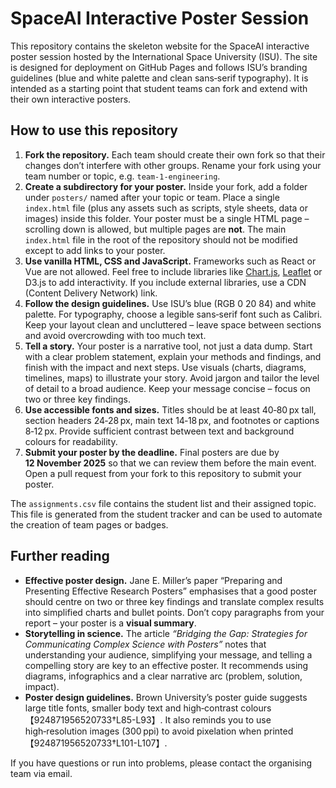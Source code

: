 # SpaceAI Interactive Poster Session

This repository contains the skeleton website for the SpaceAI interactive poster session hosted by the International&nbsp;Space&nbsp;University (ISU).  The site is designed for deployment on GitHub&nbsp;Pages and follows ISU’s branding guidelines (blue and white palette and clean sans‑serif typography).  It is intended as a starting point that student teams can fork and extend with their own interactive posters.

## How to use this repository

1. **Fork the repository.**  Each team should create their own fork so that their changes don’t interfere with other groups.  Rename your fork using your team number or topic, e.g. `team-1-engineering`.
2. **Create a subdirectory for your poster.**  Inside your fork, add a folder under `posters/` named after your topic or team.  Place a single `index.html` file (plus any assets such as scripts, style sheets, data or images) inside this folder.  Your poster must be a single HTML page – scrolling down is allowed, but multiple pages are **not**.  The main `index.html` file in the root of the repository should not be modified except to add links to your poster.
3. **Use vanilla HTML, CSS and JavaScript.**  Frameworks such as React or Vue are not allowed.  Feel free to include libraries like [Chart.js](https://www.chartjs.org/), [Leaflet](https://leafletjs.com/) or D3.js to add interactivity.  If you include external libraries, use a CDN (Content Delivery Network) link.
4. **Follow the design guidelines.**  Use ISU’s blue (RGB 0 20 84) and white palette.  For typography, choose a legible sans‑serif font such as Calibri.  Keep your layout clean and uncluttered – leave space between sections and avoid overcrowding with too much text.
5. **Tell a story.**  Your poster is a narrative tool, not just a data dump.  Start with a clear problem statement, explain your methods and findings, and finish with the impact and next steps.  Use visuals (charts, diagrams, timelines, maps) to illustrate your story.  Avoid jargon and tailor the level of detail to a broad audience.  Keep your message concise – focus on two or three key findings.
6. **Use accessible fonts and sizes.**  Titles should be at least 40‑80 px tall, section headers 24‑28 px, main text 14‑18 px, and footnotes or captions 8‑12 px.  Provide sufficient contrast between text and background colours for readability.
7. **Submit your poster by the deadline.**  Final posters are due by **12 November 2025** so that we can review them before the main event.  Open a pull request from your fork to this repository to submit your poster.


The `assignments.csv` file contains the student list and their assigned topic.  This file is generated from the student tracker and can be used to automate the creation of team pages or badges.

## Further reading

* **Effective poster design.**  Jane E. Miller’s paper “Preparing and Presenting Effective Research Posters” emphasises that a good poster should centre on two or three key findings and translate complex results into simplified charts and bullet points.  Don’t copy paragraphs from your report – your poster is a **visual summary**.
* **Storytelling in science.**  The article *“Bridging the Gap: Strategies for Communicating Complex Science with Posters”* notes that understanding your audience, simplifying your message, and telling a compelling story are key to an effective poster.  It recommends using diagrams, infographics and a clear narrative arc (problem, solution, impact).
* **Poster design guidelines.**  Brown University’s poster guide suggests large title fonts, smaller body text and high‑contrast colours【924871956520733†L85-L93】.  It also reminds you to use high‑resolution images (300 ppi) to avoid pixelation when printed【924871956520733†L101-L107】.

If you have questions or run into problems, please contact the organising team via email.
